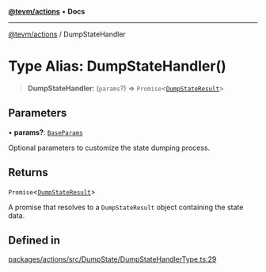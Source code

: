 [**@tevm/actions**](../README.md) • **Docs**

***

[@tevm/actions](../globals.md) / DumpStateHandler

# Type Alias: DumpStateHandler()

> **DumpStateHandler**: (`params`?) => `Promise`\<[`DumpStateResult`](DumpStateResult.md)\>

## Parameters

• **params?**: [`BaseParams`](BaseParams.md)

Optional parameters to customize the state dumping process.

## Returns

`Promise`\<[`DumpStateResult`](DumpStateResult.md)\>

A promise that resolves to a `DumpStateResult` object containing the state data.

## Defined in

[packages/actions/src/DumpState/DumpStateHandlerType.ts:29](https://github.com/evmts/tevm-monorepo/blob/main/packages/actions/src/DumpState/DumpStateHandlerType.ts#L29)
